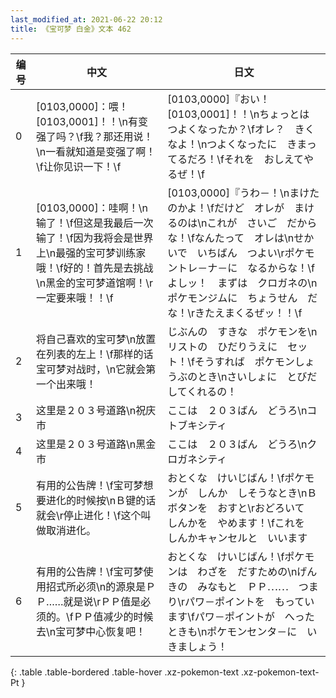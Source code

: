 ```yaml
---
last_modified_at: 2021-06-22 20:12
title: 《宝可梦 白金》文本 462
---
```

| 编号 | 中文 | 日文 |
| ---- | ---- | ---- |
| 0 | [0103,0000]：喂！[0103,0001]！！\n有变强了吗？\f我？那还用说！\n一看就知道是变强了啊！\f让你见识一下！\f | [0103,0000]『おい！　[0103,0001]！！\nちょっとは　つよくなったか？\fオレ？　きくなよ！\nつよくなったに　きまってるだろ！\fそれを　おしえてやるぜ！\f |
| 1 | [0103,0000]：哇啊！\n输了！\f但这是我最后一次输了！\f因为我将会是世界上\n最强的宝可梦训练家哦！\f好的！首先是去挑战\n黑金的宝可梦道馆啊！\r一定要来哦！！\f | [0103,0000]『うわ－！\nまけたのかよ！\fだけど　オレが　まけるのは\nこれが　さいご　だからな！\fなんたって　オレは\nせかいで　いちばん　つよい\rポケモントレ－ナ－に　なるからな！\fよしッ！　まずは　クロガネの\nポケモンジムに　ちょうせん　だな！\rきたえまくるぜッ！！\f |
| 2 | 将自己喜欢的宝可梦\n放置在列表的左上！\f那样的话宝可梦对战时，\n它就会第一个出来哦！ | じぶんの　すきな　ポケモンを\nリストの　ひだりうえに　セット！\fそうすれば　ポケモンしょうぶのとき\nさいしょに　とびだしてくれるの！ |
| 3 | 这里是２０３号道路\n祝庆市 | ここは　２０３ばん　どうろ\nコトブキシティ |
| 4 | 这里是２０３号道路\n黑金市 | ここは　２０３ばん　どうろ\nクロガネシティ |
| 5 | 有用的公告牌！\f宝可梦想要进化的时候按\nＢ键的话就会\r停止进化！\f这个叫做取消进化。 | おとくな　けいじばん！\fポケモンが　しんか　しそうなとき\nＢボタンを　おすと\rおどろいて　しんかを　やめます！\fこれを　しんかキャンセルと　いいます |
| 6 | 有用的公告牌！\f宝可梦使用招式所必须\n的源泉是ＰＰ……就是说\rＰＰ值是必须的。\fＰＰ值减少的时候去\n宝可梦中心恢复吧！ | おとくな　けいじばん！\fポケモンは　わざを　だすための\nげんきの　みなもと　ＰＰ⋯⋯　つまり\rパワ－ポイントを　もっています\fパワ－ポイントが　へったときも\nポケモンセンタ－に　いきましょう！ |
{: .table .table-bordered .table-hover .xz-pokemon-text .xz-pokemon-text-Pt }